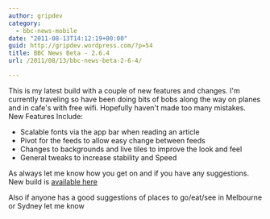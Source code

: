```yaml
---
author: gripdev
category:
  - bbc-news-mobile
date: "2011-08-13T14:12:19+00:00"
guid: http://gripdev.wordpress.com/?p=54
title: BBC News Beta - 2.6.4
url: /2011/08/13/bbc-news-beta-2-6-4/

---
```

This is my latest build with a couple of new features and changes. I'm currently traveling so have been doing bits of bobs along the way on planes and in cafe's with free wifi. Hopefully haven't made too many mistakes. New Features Include:

- Scalable fonts via the app bar when reading an article
- Pivot for the feeds to allow easy change between feeds
- Changes to backgrounds and live tiles to improve the look and feel
- General tweaks to increase stability and Speed

As always let me know how you get on and if you have any suggestions. New build is [available here](https://skydrive.live.com/redir.aspx?cid=7e4ec81dd074b459&resid=7E4EC81DD074B459!115)

Also if anyone has a good suggestions of places to go/eat/see in Melbourne or Sydney let me know
